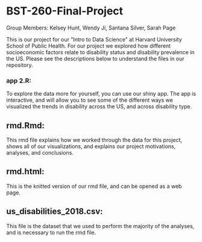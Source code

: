 # BST-260-Final-Project

Group Members: Kelsey Hunt, Wendy Ji, Santana Silver, Sarah Page

This is our project for our "Intro to Data Science" at Harvard University School of Public Health. For our project we explored how different socioeconomic factors relate to disability status and disability prevalence in the US. Please see the descriptions below to understand the files in our repository. 

### app 2.R: 
To explore the data more for yourself, you can use our shiny app. The app is interactive, and will allow you to see some of the different ways we visualized the trends in disability across the US, and across disability type.

## rmd.Rmd:
This rmd file explains how we worked through the data for this project, shows all of our visualizations, and explains our project motivations, analyses, and conclusions. 

## rmd.html: 
This is the knitted version of our rmd file, and can be opened as a web page.

## us_disabilities_2018.csv: 
This file is the dataset that we used to perform the majority of the analyses, and is necessary to run the rmd file. 



